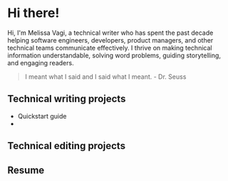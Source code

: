 # Hi there!

Hi, I'm Melissa Vagi, a technical writer who has spent the past decade helping software engineers, developers, product managers, and other technical teams communicate effectively. I thrive on making technical information understandable, solving word problems, guiding storytelling, and engaging readers.  

> I meant what I said and I said what I meant. - Dr. Seuss

## Technical writing projects

- Quickstart guide
- 

## Technical editing projects


## Resume
